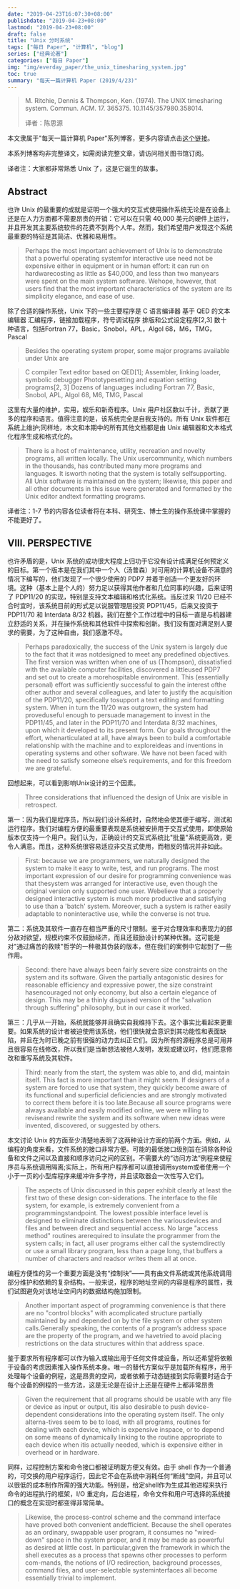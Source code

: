 ```yaml
---
date: "2019-04-23T16:07:30+08:00"
publishdate: "2019-04-23+08:00"
lastmod: "2019-04-23+08:00"
draft: false
title: "Unix 分时系统"
tags: ["每日 Paper", "计算机", "blog"]
series: ["经典论著"]
categories: ["每日 Paper"]
img: "img/everday_paper/the_unix_timesharing_system.jpg"
toc: true
summary: "每天一篇计算机 Paper (2019/4/23)"
---
```

>M. Ritchie, Dennis & Thompson, Ken. (1974). The UNIX timesharing system. Commun. ACM. 17. 365375. 10.1145/357980.358014. 
>
>译者：陈思源

本文隶属于"每天一篇计算机 Paper"系列博客，更多内容请点击[这个链接](https://seuite.github.io/tags/%E6%AF%8F%E6%97%A5Paper/)。

本系列博客均非完整译文，如需阅读完整文章，请访问相关图书馆订阅。

译者注：大家都非常熟悉 Unix 了，这是它诞生的故事。

## Abstract

也许 Unix 的最重要的成就是证明一个强大的交互式使用操作系统无论是在设备上还是在人力方面都不需要昂贵的开销：它可以在只需 40,000 美元的硬件上运行，并且开发其主要系统软件的花费不到两个人年。然而，我们希望用户发现这个系统最重要的特征是其简洁、优雅和易用性。

>Perhaps the most important achievement of Unix is to demonstrate that a powerful operating systemfor interactive use need not be expensive either in equipment or in human effort: it can run on hardwarecosting as little as $40,000, and less than two manyears were spent on the main system software. Wehope, however, that users find that the most important characteristics of the system are its simplicity elegance, and ease of use.

除了合适的操作系统，Unix 下的一些主要程序是
 C 语言编译器
 基于 QED 的文本编辑器
 汇编程序，链接加载程序，符号调试程序
 排版和公式设定程序[2,3]
 数十种语言，包括Fortran 77，Basic，Snobol，APL，Algol 68，M6，TMG，Pascal

>Besides the operating system proper, some major programs available under Unix are

> C compiler
> Text editor based on QED[1];
> Assembler, linking loader, symbolic debugger
> Phototypesetting and equation setting programs[2, 3]
> Dozens of languages including Fortran 77, Basic, Snobol, APL, Algol 68, M6, TMG, Pascal

这里有大量的维护，实用，娱乐和新奇程序。Unix 用户社区数以千计，贡献了更多的程序和语言。值得注意的是，该系统完全是自我支持的。所有 Unix 软件都在系统上维护;同样地，本文和本期中的所有其他文档都是由 Unix 编辑器和文本格式化程序生成和格式化的。

>There is a host of maintenance, utility, recreation and novelty programs, all written locally. The Unix usercommunity, which numbers in the thousands, has contributed many more programs and languages. It isworth noting that the system is totally selfsupporting. All Unix software is maintained on the system; likewise, this paper and all other documents in this issue were generated and formatted by the Unix editor andtext formatting programs.

译者注：1-7 节的内容各位读者将在本科、研究生、博士生的操作系统课中掌握的不能更好了。

## VIII. PERSPECTIVE

也许矛盾的是，Unix 系统的成功很大程度上归功于它没有设计成满足任何预定义的目标。第一个版本是在我们其中一个人（汤普森）对可用的计算机设备不满意的情况下编写的，他们发现了一个很少使用的 PDP7 并着手创造一个更友好的环境。这种（基本上是个人的）努力足以获得其他作者和几位同事的兴趣，后来证明了 PDP11/20 的实现，特别是支持文本编辑和格式化系统。当反过来 11/20 已经不合时宜时，该系统目前的形式足以说服管理层投资 PDP11/45，后来又投资于 PDP11/70 和 Interdata 8/32 机器。我们在整个工作过程中的目标一直是与机器建立舒适的关系，并在操作系统和其他软件中探索和创新。我们没有面对满足别人要求的需要，为了这种自由，我们感激不尽。

>Perhaps paradoxically, the success of the Unix system is largely due to the fact that it was notdesigned to meet any predefined objectives. The first version was written when one of us (Thompson), dissatisfied with the available computer facilities, discovered a littleused PDP7 and set out to create a morehospitable environment. This (essentially personal) effort was sufficiently successful to gain the interest ofthe other author and several colleagues, and later to justify the acquisition of the PDP11/20, specifically tosupport a text editing and formatting system. When in turn the 11/20 was outgrown, the system had proveduseful enough to persuade management to invest in the PDP11/45, and later in the PDP11/70 and Interdata 8/32 machines, upon which it developed to its present form. Our goals throughout the effort, whenarticulated at all, have always been to build a comfortable relationship with the machine and to exploreideas and inventions in operating systems and other software. We have not been faced with the need to satisfy someone else’s requirements, and for this freedom we are grateful.

回想起来，可以看到影响Unix设计的三个因素。

>Three considerations that influenced the design of Unix are visible in retrospect.

第一：因为我们是程序员，所以我们设计系统时，自然地会使其便于编写，测试和运行程序。我们对编程方便的最重要表现是系统被安排用于交互式使用，即使原始版本仅支持一个用户。我们认为，正确设计的交互式系统比"批量"系统更高效，更令人满意。而且，这种系统很容易适应非交互式使用，而相反的情况并非如此。

>First: because we are programmers, we naturally designed the system to make it easy to write, test, and run programs. The most important expression of our desire for programming convenience was that thesystem was arranged for interactive use, even though the original version only supported one user. Webelieve that a properly designed interactive system is much more productive and satisfying to use than a 'batch' system. Moreover, such a system is rather easily adaptable to noninteractive use, while the converse is not true.

第二：系统及其软件一直存在相当严重的尺寸限制。鉴于对合理效率和表现力的部分敌对欲望，规模约束不仅鼓励经济，而且还鼓励设计的某种优雅。这可能是对"通过痛苦的救赎"哲学的一种极其伪装的版本，但在我们的案例中它起到了一些作用。

>Second: there have always been fairly severe size constraints on the system and its software. Given the partially antagonistic desires for reasonable efficiency and expressive power, the size constraint hasencouraged not only economy, but also a certain elegance of design. This may be a thinly disguised version of the "salvation through suffering" philosophy, but in our case it worked.

第三：几乎从一开始，系统就能够并且确实自我维持下去。这个事实比看起来更重要。如果系统的设计者被迫使用该系统，他们很快就会意识到其功能性和表面缺陷，并且在为时已晚之前有很强的动力去纠正它们。因为所有的源程序总是可用并且很容易在线修改，所以我们是当新想法被他人发明，发现或建议时，他们愿意修改和重写系统及其软件。

>Third: nearly from the start, the system was able to, and did, maintain itself. This fact is more important than it might seem. If designers of a system are forced to use that system, they quickly become aware of its functional and superficial deficiencies and are strongly motivated to correct them before it is too late.Because all source programs were always available and easily modified online, we were willing to reviseand rewrite the system and its software when new ideas were invented, discovered, or suggested by others.

本文讨论 Unix 的方面至少清楚地表明了这两种设计方面的前两个方面。例如，从编程的角度来看，文件系统的接口非常方便。可能的最低接口级别旨在消除各种设备和文件之间以及直接和顺序访问之间的区别。不需要大的“访问方法”例程来使程序员与系统调用隔离;实际上，所有用户程序都可以直接调用system或者使用一个小于一页的小型库程序来缓冲许多字符，并且读取器会一次性写入它们。

>The aspects of Unix discussed in this paper exhibit clearly at least the first two of these design con-siderations. The interface to the file system, for example, is extremely convenient from a programmingstandpoint. The lowest possible interface level is designed to eliminate distinctions between the variousdevices and files and between direct and sequential access. No large "access method" routines arerequired to insulate the programmer from the system calls; in fact, all user programs either call the systemdirectly or use a small library program, less than a page long, that buffers a number of characters and readsor writes them all at once.

编程方便性的另一个重要方面是没有“控制块”——具有由文件系统或其他系统调用部分维护和依赖的复杂结构。一般来说，程序的地址空间的内容是程序的属性，我们试图避免对该地址空间内的数据结构施加限制。

>Another important aspect of programming convenience is that there are no "control blocks" with acomplicated structure partially maintained by and depended on by the file system or other system calls.Generally speaking, the contents of a program’s address space are the property of the program, and we havetried to avoid placing restrictions on the data structures within that address space.

鉴于要求所有程序都可以作为输入或输出用于任何文件或设备，所以还希望将依赖于设备的考虑因素推入操作系统本身。唯一的替代方案似乎是加载所有程序，用于处理每个设备的例程，这是昂贵的空间，或者依赖于动态链接到实际需要时适合于每个设备的例程的一些方法，这是无论是在设计上还是在硬件上都非常昂贵

>Given the requirement that all programs should be usable with any file or device as input or output, itis also desirable to push device-dependent considerations into the operating system itself. The only alterna-tives seem to be to load, with all programs, routines for dealing with each device, which is expensive inspace, or to depend on some means of dynamically linking to the routine appropriate to each device when itis actually needed, which is expensive either in overhead or in hardware.

同样，过程控制方案和命令接口都被证明既方便又有效。由于 shell 作为一个普通的，可交换的用户程序运行，因此它不会在系统中消耗任何“断线”空间，并且可以以很低的成本制作所需的强大功能。特别是，给定shell作为生成其他进程来执行命令的进程执行的框架，I/O 重定向，后台进程，命令文件和用户可选择的系统接口的概念在实现时都变得非常简单。

>Likewise, the process-control scheme and the command interface have proved both convenient andefficient. Because the shell operates as an ordinary, swappable user program, it consumes no "wired-down" space in the system proper, and it may be made as powerful as desired at little cost. In particular,given the framework in which the shell executes as a process that spawns other processes to perform com-mands, the notions of I/O redirection, background processes, command files, and user-selectable systeminterfaces all become essentially trivial to implement.